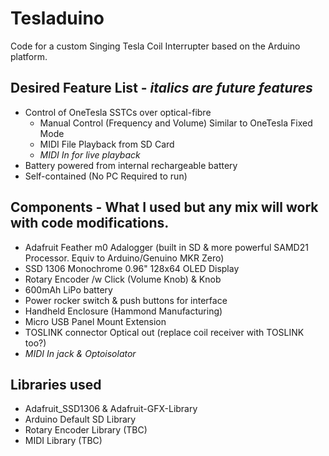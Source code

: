 # Tesladuino
Code for a custom Singing Tesla Coil Interrupter based on the Arduino platform.

## Desired Feature List - *italics are future features*
* Control of OneTesla SSTCs over optical-fibre
  * Manual Control (Frequency and Volume) Similar to OneTesla Fixed Mode
  * MIDI File Playback from SD Card
  * *MIDI In for live playback*
* Battery powered from internal rechargeable battery
* Self-contained (No PC Required to run)

## Components - What I used but any mix will work with code modifications.
* Adafruit Feather m0 Adalogger (built in SD & more powerful SAMD21 Processor. Equiv to Arduino/Genuino MKR Zero)
* SSD 1306 Monochrome 0.96" 128x64 OLED Display
* Rotary Encoder /w Click (Volume Knob) & Knob
* 600mAh LiPo battery
* Power rocker switch & push buttons for interface
* Handheld Enclosure (Hammond Manufacturing)
* Micro USB Panel Mount Extension
* TOSLINK connector Optical out (replace coil receiver with TOSLINK too?)
* *MIDI In jack & Optoisolator*

## Libraries used
* Adafruit_SSD1306 & Adafruit-GFX-Library
* Arduino Default SD Library
* Rotary Encoder Library (TBC)
* MIDI Library (TBC)

